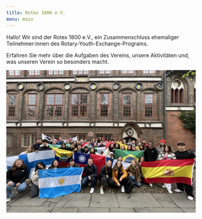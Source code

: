 ```yaml
---
title: Rotex 1800 e.V.
menu: main
---
```


Hallo! Wir sind der Rotex 1800 e.V., ein Zusammenschluss ehemaliger
Teilnehmer:innen des Rotary-Youth-Exchange-Programs.

Erfahren Sie mehr über die Aufgaben des Vereins, unsere Aktivitäten und, was
unseren Verein so besonders macht.

![](images/2023-lueneburg-rathaus.jpeg)
